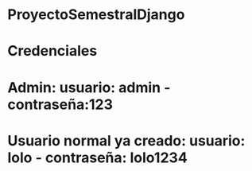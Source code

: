# ProyectoSemestralDjango
# Credenciales
# Admin: usuario: admin - contraseña:123
# Usuario normal ya creado: usuario: lolo - contraseña: lolo1234
